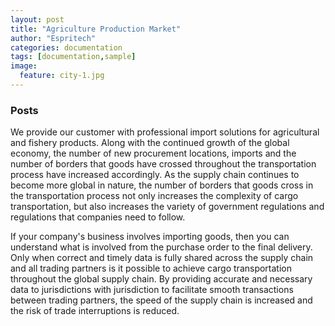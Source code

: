 ```yaml
---
layout: post
title: "Agriculture Production Market"
author: "Espritech"
categories: documentation
tags: [documentation,sample]
image:
  feature: city-1.jpg
---
```


### Posts

We provide our customer with professional import solutions for agricultural and fishery 
products. Along with the continued growth of the global economy, the number of new 
procurement locations, imports and the number of borders that goods have crossed throughout 
the transportation process have increased accordingly. As the supply chain continues to 
become more global in nature, the number of borders that goods cross in the transportation 
process not only increases the complexity of cargo transportation, but also increases the 
variety of government regulations and regulations that companies need to follow.

If your company's business involves importing goods, then you can understand what is involved
from the purchase order to the final delivery. Only when correct and timely data is fully 
shared across the supply chain and all trading partners is it possible to achieve cargo 
transportation throughout the global supply chain. By providing accurate and necessary data
to jurisdictions with jurisdiction to facilitate smooth transactions between trading 
partners, the speed of the supply chain is increased and the risk of trade interruptions
is reduced.

[jekyll-docs]: http://jekyllrb.com/docs/home
[jekyll-gh]:   https://github.com/jekyll/jekyll
[jekyll-talk]: https://talk.jekyllrb.com/
